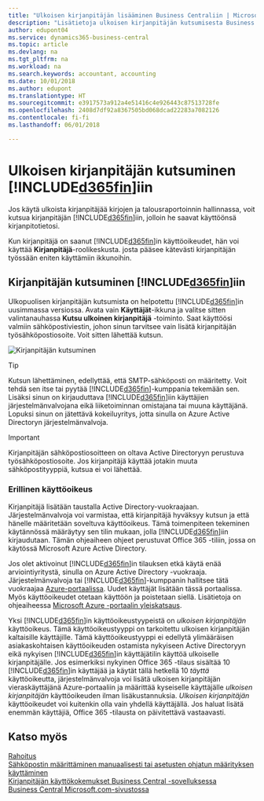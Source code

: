 ```yaml
---
title: "Ulkoisen kirjanpitäjän lisääminen Business Centraliin | Microsoft Docs"
description: "Lisätietoja ulkoisen kirjanpitäjän kutsumisesta Business Central -sovellukseen."
author: edupont04
ms.service: dynamics365-business-central
ms.topic: article
ms.devlang: na
ms.tgt_pltfrm: na
ms.workload: na
ms.search.keywords: accountant, accounting
ms.date: 10/01/2018
ms.author: edupont
ms.translationtype: HT
ms.sourcegitcommit: e3917573a912a4e51416c4e926443c87513728fe
ms.openlocfilehash: 2408d7df92a8367505bd068dcad22283a7082126
ms.contentlocale: fi-fi
ms.lasthandoff: 06/01/2018

---
```

# <a name="inviting-your-external-accountant-to-your-included365finincludesd365finmdmd"></a>Ulkoisen kirjanpitäjän kutsuminen [!INCLUDE[d365fin](includes/d365fin_md.md)]iin
Jos käytä ulkoista kirjanpitäjää kirjojen ja talousraportoinnin hallinnassa, voit kutsua kirjanpitäjän [!INCLUDE[d365fin](includes/d365fin_md.md)]iin, jolloin he saavat käyttöönsä kirjanpitotietosi.

Kun kirjanpitäjä on saanut [!INCLUDE[d365fin](includes/d365fin_md.md)]in käyttöoikeudet, hän voi käyttää **Kirjanpitäjä**-roolikeskusta. josta pääsee kätevästi kirjanpitäjän työssään eniten käyttämiin ikkunoihin.  

## <a name="invite-your-accountant-to-your-included365finincludesd365finmdmd"></a>Kirjanpitäjän kutsuminen [!INCLUDE[d365fin](includes/d365fin_md.md)]iin
Ulkopuolisen kirjanpitäjän kutsumista on helpotettu [!INCLUDE[d365fin](includes/d365fin_md.md)]in uusimmassa versiossa. Avata vain **Käyttäjät**-ikkuna ja valitse sitten valintanauhassa **Kutsu ulkoinen kirjanpitäjä** -toiminto. Saat käyttöösi valmiin sähköpostiviestin, johon sinun tarvitsee vain lisätä kirjanpitäjän työsähköpostiosoite. Voit sitten lähettää kutsun.  

![Kirjanpitäjän kutsuminen](./media/finance-invite-accountant/invite-accountant.png)

> [!TIP]  
>  Kutsun lähettäminen, edellyttää, että SMTP-sähköposti on määritetty. Voit tehdä sen itse tai pyytää [!INCLUDE[d365fin](includes/d365fin_md.md)]-kumppania tekemään sen. Lisäksi sinun on kirjauduttava [!INCLUDE[d365fin](includes/d365fin_md.md)]iin käyttäjien järjestelmänvalvojana eikä liiketoiminnan omistajana tai muuna käyttäjänä. Lopuksi sinun on jätettävä kokeiluyritys, jotta sinulla on Azure Active Directoryn järjestelmänvalvoja.  

> [!IMPORTANT]  
>  Kirjanpitäjän sähköpostiosoitteen on oltava Active Directoryyn perustuva työsähköpostiosoite. Jos kirjanpitäjä käyttää jotakin muuta sähköpostityyppiä, kutsua ei voi lähettää.  

### <a name="separate-license"></a>Erillinen käyttöoikeus
Kirjanpitäjä lisätään taustalla Active Directory-vuokraajaan. Järjestelmänvalvoja voi varmistaa, että kirjanpitäjä hyväksyy kutsun ja että hänelle määritetään soveltuva käyttöoikeus. Tämä toimenpiteen tekeminen käytännössä määräytyy sen tilin mukaan, jolla [!INCLUDE[d365fin](includes/d365fin_md.md)]iin kirjaudutaan. Tämän ohjeaiheen ohjeet perustuvat Office 365 -tiliin, jossa on käytössä Microsoft Azure Active Directory.  

Jos olet aktivoinut [!INCLUDE[d365fin](includes/d365fin_md.md)]in tilauksen etkä käytä enää arviointiyritystä, sinulla on Azure Active Directory -vuokraaja. Järjestelmänvalvoja tai [!INCLUDE[d365fin](includes/d365fin_md.md)]-kumppanin hallitsee tätä vuokraajaa [Azure-portaalissa](https://portal.azure.com). Uudet käyttäjät lisätään tässä portaalissa. Myös käyttöoikeudet otetaan käyttöön ja poistetaan siellä. Lisätietoja on ohjeaiheessa [Microsoft Azure -portaalin yleiskatsaus](https://docs.microsoft.com/en-us/azure/azure-portal-overview).  

Yksi [!INCLUDE[d365fin](includes/d365fin_md.md)]in käyttöoikeustyypeistä on *ulkoisen kirjanpitäjän* käyttöoikeus. Tämä käyttöoikeustyyppi on tarkoitettu ulkoisen kirjanpitäjän kaltaisille käyttäjille. Tämä käyttöoikeustyyppi ei edellytä ylimääräisen asiakaskohtaisen käyttöoikeuden ostamista nykyiseen Active Directoryyn eikä nykyisen [!INCLUDE[d365fin](includes/d365fin_md.md)]in käyttäjätilin käyttöä ulkoiselle kirjanpitäjälle. Jos esimerkiksi nykyinen Office 365 -tilaus sisältää 10 [!INCLUDE[d365fin](includes/d365fin_md.md)]in käyttäjää ja käytät tällä hetkellä 10 *täyttä* käyttöoikeutta, järjestelmänvalvoja voi lisätä ulkoisen kirjanpitäjän vieraskäyttäjänä Azure-portaaliin ja määrittää kyseiselle käyttäjälle *ulkoisen kirjanpitäjän* käyttöoikeuden ilman lisäkustannuksia. *Ulkoisen kirjanpitäjän* käyttöoikeudet voi kuitenkin olla vain yhdellä käyttäjällä. Jos haluat lisätä enemmän käyttäjiä, Office 365 -tilausta on päivitettävä vastaavasti.  

## <a name="see-also"></a>Katso myös
[Rahoitus](finance.md)  
[Sähköpostin määrittäminen manuaalisesti tai asetusten ohjatun määrityksen käyttäminen](admin-how-setup-email.md)  
[Kirjanpitäjän käyttökokemukset Business Central -sovelluksessa](finance-accounting.md)  
[Business Central Microsoft.com-sivustossa](https://www.microsoft.com/en-us/dynamics365/financial-insights-for-accountants)  

